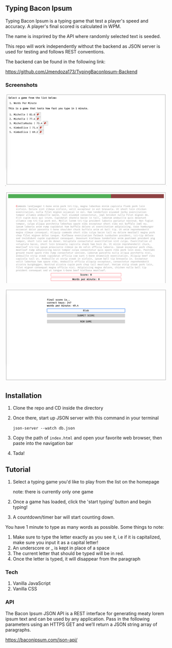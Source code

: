 ## Typing Bacon Ipsum

Typing Bacon Ipsum is a typing game that test a player's speed and accuracy. A player's final scored is calculated in WPM. 

The name is insprired by the API where randomly selected text is seeded.

This repo will work independently without the backend as JSON server is used for testing and follows REST conventions.

The backend can be found in the following link:

https://github.com/Jmendoza173/TypingBaconIpsum-Backend

### Screenshots

![screenshot of Typing Bacon Ipsum web app, showcasing home page where a player can select a game and see high scores](./src/public/screenshot_1.png?raw=true "Home")

![screenshot of Typing Bacon Ipsum web app, showcasing the game page in action](./src/public/screenshot_2.png?raw=true "game")

![screenshot of Typing Bacon Ipsum web app, showcasing the score card](./src/public/screenshot_3.png?raw=true "score card")

## Installation

1. Clone the repo and CD inside the directory
2. Once there, start up JSON server with this command in your terminal

    ```json-server --watch db.json```

3. Copy the path of ```index.html``` and open your favorite web browser, then paste into the navigation bar

4. Tada!

## Tutorial

1. Select a typing game you'd like to play from the list on the homepage

    note: there is currently only one game
2. Once a game has loaded, click the 'start typing' button and begin typing!
3. A countdown/timer bar will start counting down.

You have 1 minute to type as many words as possible. Some things to note:

1. Make sure to type the letter exactly as you see it, i.e if it is capitalized, make sure you input it as a capital letter!
2. An underscore or _ is kept in place of a space
3. The current letter that should be typed will be in red.
4. Once the letter is typed, it will disappear from the paragraph

### Tech

1. Vanilla JavaScript
2. Vanilla CSS

### API

The Bacon Ipsum JSON API is a REST interface for generating meaty lorem ipsum text and can be used by any application. Pass in the following parameters using an HTTPS GET and we’ll return a JSON string array of paragraphs.

https://baconipsum.com/json-api/